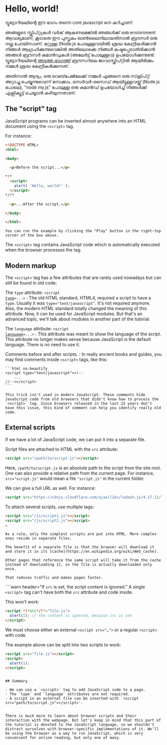 # Hello, world!
 
ട്യൂട്ടോറിയലിന്റെ ഈ ഭാഗം തന്നെ core javascript നെ കുറിച്ചാണ്.

ഞങ്ങളുടെ സ്ക്രിപ്റ്റുകൾ വർക് ആകണമെങ്കിൽ ഞങ്ങൾക്ക് ഒരു enviornment ആവശ്യമാണ്, കൂടാതെ ഈ പുസ്തകം ഓൺ‌ലൈനിലായതിനാൽ ബ്രൗസർ ഒരു നല്ല ചോയിസാണ്. മറ്റുള്ള (Node.js പോലുള്ളവയിൽ) ശ്രദ്ധ കേന്ദ്രീകരിക്കാൻ നിങ്ങൾ ആഗ്രഹിക്കുന്നുവെങ്കിൽ അതിലൊക്കെ നിങ്ങൾ കഷ്ടപ്പെടാതിരിക്കാൻ ഞങ്ങൾ ബ്രൗസർ കമാൻഡുകൾ (അലേർട്ട് പോലുള്ളവ) ഉപയോഗിക്കുന്നുണ്ട്. ട്യൂട്ടോറിയലിന്റെ [അടുത്ത ഭാഗത്ത്](/ui) ബ്രൗസറിലെ ജാവാസ്ക്രിപ്റ്റിൽ ആയിരിക്കും നമ്മൾ ശ്രദ്ധ കേന്ദ്രീകരിക്കുന്നത്.

അതിനാൽ ആദ്യം, ഒരു വെബ്‌പേജിലേക്ക് നമ്മൾ എങ്ങനെ ഒരു സ്‌ക്രിപ്റ്റ് അറ്റാച്ചു ചെയ്യുന്നുവെന്ന് നോക്കാം. സെർവർ-സൈഡ് ആയിട്ടുള്ളവയ്ക്ക് (Node.js പോലെ),  "node my.js" പോലുള്ള ഒരു കമാൻഡ് ഉപയോഗിച്ച് നിങ്ങൾക്ക് എക്സിക്യൂട്ട് ചെയ്യാൻ കഴിയുന്നതാണ്.


## The "script" tag

JavaScript programs can be inserted almost anywhere into an HTML document using the `<script>` tag.

For instance:

```html run height=100
<!DOCTYPE HTML>
<html>

<body>

  <p>Before the script...</p>

*!*
  <script>
    alert( 'Hello, world!' );
  </script>
*/!*

  <p>...After the script.</p>

</body>

</html>
```

```online
You can run the example by clicking the "Play" button in the right-top corner of the box above.
```

The `<script>` tag contains JavaScript code which is automatically executed when the browser processes the tag.


## Modern markup

The `<script>` tag has a few attributes that are rarely used nowadays but can still be found in old code:

The `type` attribute: <code>&lt;script <u>type</u>=...&gt;</code>
: The old HTML standard, HTML4, required a script to have a `type`. Usually it was `type="text/javascript"`. It's not required anymore. Also, the modern HTML standard totally changed the meaning of this attribute. Now, it can be used for JavaScript modules. But that's an advanced topic, we'll talk about modules in another part of the tutorial.

The `language` attribute: <code>&lt;script <u>language</u>=...&gt;</code>
: This attribute was meant to show the language of the script. This attribute no longer makes sense because JavaScript is the default language. There is no need to use it.

Comments before and after scripts.
: In really ancient books and guides, you may find comments inside `<script>` tags, like this:

    ```html no-beautify
    <script type="text/javascript"><!--
        ...
    //--></script>
    ```

    This trick isn't used in modern JavaScript. These comments hide JavaScript code from old browsers that didn't know how to process the `<script>` tag. Since browsers released in the last 15 years don't have this issue, this kind of comment can help you identify really old code.


## External scripts

If we have a lot of JavaScript code, we can put it into a separate file.

Script files are attached to HTML with the `src` attribute:

```html
<script src="/path/to/script.js"></script>
```

Here, `/path/to/script.js` is an absolute path to the script from the site root. One can also provide a relative path from the current page. For instance, `src="script.js"` would mean a file `"script.js"` in the current folder.

We can give a full URL as well. For instance:

```html
<script src="https://cdnjs.cloudflare.com/ajax/libs/lodash.js/4.17.11/lodash.js"></script>
```

To attach several scripts, use multiple tags:

```html
<script src="/js/script1.js"></script>
<script src="/js/script2.js"></script>
…
```

```smart
As a rule, only the simplest scripts are put into HTML. More complex ones reside in separate files.

The benefit of a separate file is that the browser will download it and store it in its [cache](https://en.wikipedia.org/wiki/Web_cache).

Other pages that reference the same script will take it from the cache instead of downloading it, so the file is actually downloaded only once.

That reduces traffic and makes pages faster.
```

````warn header="If `src` is set, the script content is ignored."
A single `<script>` tag can't have both the `src` attribute and code inside.

This won't work:

```html
<script *!*src*/!*="file.js">
  alert(1); // the content is ignored, because src is set
</script>
```

We must choose either an external `<script src="…">` or a regular `<script>` with code.

The example above can be split into two scripts to work:

```html
<script src="file.js"></script>
<script>
  alert(1);
</script>
```
````

## Summary

- We can use a `<script>` tag to add JavaScript code to a page.
- The `type` and `language` attributes are not required.
- A script in an external file can be inserted with `<script src="path/to/script.js"></script>`.


There is much more to learn about browser scripts and their interaction with the webpage. But let's keep in mind that this part of the tutorial is devoted to the JavaScript language, so we shouldn't distract ourselves with browser-specific implementations of it. We'll be using the browser as a way to run JavaScript, which is very convenient for online reading, but only one of many.
